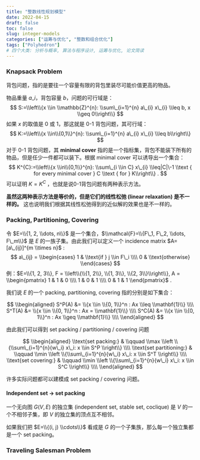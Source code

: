```yaml
---
title: "整数线性规划模型"
date: 2022-04-15
draft: false
toc: false
slug: integer-models
categories: ["运筹与优化", "整数和组合优化"]
tags: ["Polyhedron"]
# 四个大类: 分析与概率, 算法与程序设计, 运筹与优化, 论文简读
---
```


### Knapsack Problem

背包问题，指的是要往一个容量有限的背包里装尽可能价值更高的物品。

物品重量 $a\_i$，背包容量 $b$，问题的可行域是：
$$
S:=\\left\\{x \\in \\mathbb{Z}^{n}: \\sum\_{i=1}^{n} a\_{i} x\_{i} \\leq b, x \\geq 0\\right\\}
$$
如果 $x$ 的取值是 0 或 1，那这就是 0-1 背包问题，其可行域：
$$
K:=\\left\\{x \\in\\{0,1\\}^{n}: \\sum\_{i=1}^{n} a\_{i} x\_{i} \\leq b\\right\\}
$$
对于 0-1 背包问题，其 **minimal cover** 指的是一个指标集，背包不能装下所有的物品，但是任少一件都可以装下。根据 minimal cover 可以诱导出一个集合：
$$
K^{C}:=\\left\\{x \\in\\{0,1\\}^{n}: \\sum\_{i \\in C} x\_{i} \\leq|C|\-1 \\text { for every minimal cover } C \\text { for } K\\right\\} .
$$
可以证明 $K=K^C$ ，也就是说0-1背包问题有两种表示方法。

**虽然这两种表示方法是等价的，但是它们的线性松弛 (linear relaxation) 是不一样的。** 这也说明我们根据其线性松弛得到的近似解的效果也是不一样的。

### Packing, Partitioning, Covering

令 $E=\\{1, 2, \\dots, n\\}$ 是一个集合，$\\mathcal{F}=\\{F\_1, F\_2, \\dots, F\_m\\}$ 是 $E$ 的一族子集。由此我们可以定义一个 incidence matrix $A=[a\_{ij}]^{m \\times n}$ :
$$
a\_{ij} = \\begin{cases}
1 & \\text{if } j \\in F\_i \\\\
0 & \\text{otherwise}
\\end{cases}
$$
例：$E=\\{1, 2, 3\\}, F = \\left\\{\\{1, 2\\}, \\{1, 3\\}, \\{2, 3\\}\\right\\}, A = \\begin{pmatrix} 1 & 1 & 0 \\\\ 1 & 0 & 1 \\\\ 0 & 1 & 1 \\end{pmatrix}$ .

我们说 $E$ 的一个 packing, partitioning, covering 指的分别是如下集合：

$$
\\begin{aligned}
S^P(A) &= \\{x \\in \\{0, 1\\}^n : Ax \\leq \\mathbf{1}\\} \\\\
S^T(A) &= \\{x \\in \\{0, 1\\}^n : Ax = \\mathbf{1}\\} \\\\
S^C(A) &= \\{x \\in \\{0, 1\\}^n : Ax \\geq \\mathbf{1}\\} \\\\
\\end{aligned}
$$

由此我们可以得到 set packing / partitioning / covering 问题

$$
\\begin{aligned}
\\text{set packing:} & \\qquad \\max \\left \\{\\sum\_{i=1}^{n}{w\_i} x\_i: x \\in S^P \\right\\} \\\\
\\text{set partitioning:} & \\qquad \\min \\left \\{\\sum\_{i=1}^{n}{w\_i} x\_i: x \\in S^T \\right\\} \\\\
\\text{set covering:} & \\qquad \\min \\left \\{\\sum\_{i=1}^{n}{w\_i} x\_i: x \\in S^C \\right\\} \\\\
\\end{aligned}
$$

许多实际问题都可以建模成 set packing / covering 问题。

#### Independent set -> set packing

一个无向图 $G(V, E)$ 的独立集 (independent set, stable set, coclique) 是 $V$ 的一个不相邻子集，即 $V$ 的独立集的顶点互不相邻。


如果我们把 $E=\\{(i, j) \\cdots\\}$ 看成是 $G$ 的一个子集族，那么每一个独立集都是一个 set packing。





### Traveling Salesman Problem





